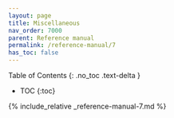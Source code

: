 ```yaml
---
layout: page
title: Miscellaneous
nav_order: 7000
parent: Reference manual
permalink: /reference-manual/7
has_toc: false
---
```

Table of Contents
{: .no_toc .text-delta }

- TOC
{:toc}

{% include_relative _reference-manual-7.md %}
